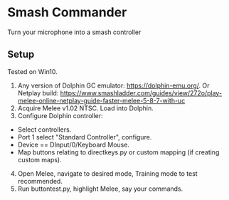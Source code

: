 # Smash Commander
Turn your microphone into a smash controller

## Setup

Tested on Win10.

1. Any version of Dolphin GC emulator: https://dolphin-emu.org/. Or Netplay build: https://www.smashladder.com/guides/view/272o/play-melee-online-netplay-guide-faster-melee-5-8-7-with-uc
2. Acquire Melee v1.02 NTSC. Load into Dolphin.
3. Configure Dolphin controller:  
  * Select controllers.  
  * Port 1 select "Standard Controller", configure.  
  * Device == DInput/0/Keyboard Mouse.  
  * Map buttons relating to directkeys.py or custom mapping (if creating custom maps).  

4. Open Melee, navigate to desired mode, Training mode to test recommended.
5. Run buttontest.py, highlight Melee, say your commands. 
